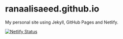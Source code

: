 # ranaalisaeed.github.io
My personal site using Jekyll, GitHub Pages and Netlify.

[![Netlify Status](https://api.netlify.com/api/v1/badges/3611d981-a92f-4983-987c-468139fd3fb0/deploy-status)](https://app.netlify.com/sites/ranaalisaeed/deploys)
